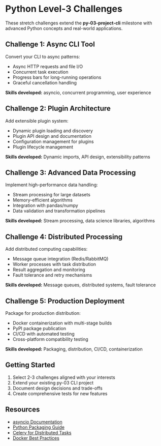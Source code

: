 # Python Level-3 Challenges

These stretch challenges extend the **py-03-project-cli** milestone with advanced Python concepts and real-world applications.

## Challenge 1: Async CLI Tool

Convert your CLI to async patterns:

- Async HTTP requests and file I/O
- Concurrent task execution
- Progress bars for long-running operations
- Graceful cancellation handling

**Skills developed:** asyncio, concurrent programming, user experience

## Challenge 2: Plugin Architecture

Add extensible plugin system:

- Dynamic plugin loading and discovery
- Plugin API design and documentation
- Configuration management for plugins
- Plugin lifecycle management

**Skills developed:** Dynamic imports, API design, extensibility patterns

## Challenge 3: Advanced Data Processing

Implement high-performance data handling:

- Stream processing for large datasets
- Memory-efficient algorithms
- Integration with pandas/numpy
- Data validation and transformation pipelines

**Skills developed:** Stream processing, data science libraries, algorithms

## Challenge 4: Distributed Processing

Add distributed computing capabilities:

- Message queue integration (Redis/RabbitMQ)
- Worker processes with task distribution
- Result aggregation and monitoring
- Fault tolerance and retry mechanisms

**Skills developed:** Message queues, distributed systems, fault tolerance

## Challenge 5: Production Deployment

Package for production distribution:

- Docker containerization with multi-stage builds
- PyPI package publication
- CI/CD with automated testing
- Cross-platform compatibility testing

**Skills developed:** Packaging, distribution, CI/CD, containerization

## Getting Started

1. Select 2-3 challenges aligned with your interests
2. Extend your existing py-03 CLI project
3. Document design decisions and trade-offs
4. Create comprehensive tests for new features

## Resources

- [asyncio Documentation](https://docs.python.org/3/library/asyncio.html)
- [Python Packaging Guide](https://packaging.python.org/)
- [Celery for Distributed Tasks](https://celery.readthedocs.io/)
- [Docker Best Practices](https://docs.docker.com/develop/best-practices/)